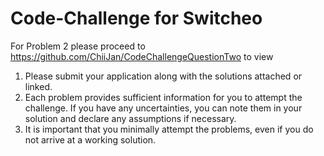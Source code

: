 # Code-Challenge for Switcheo
For Problem 2 please proceed to https://github.com/ChiiJan/CodeChallengeQuestionTwo to view
1. Please submit your application along with the solutions attached or linked.
2. Each problem provides sufficient information for you to attempt the challenge. If you have any uncertainties, you can note them in your solution and declare any assumptions if necessary.
3. It is important that you minimally attempt the problems, even if you do not arrive at a working solution.
